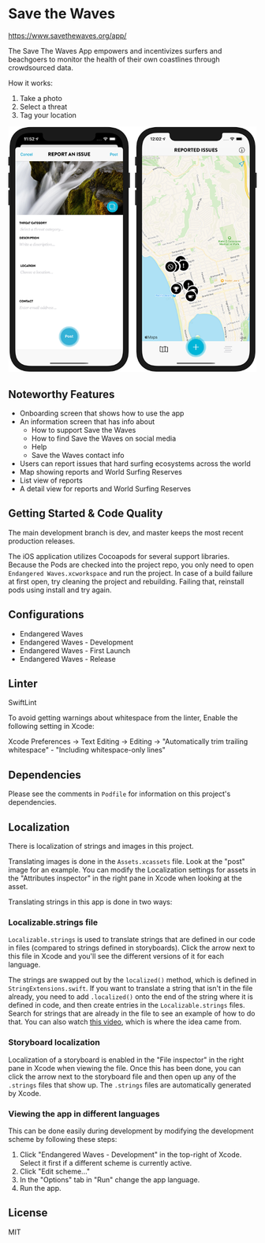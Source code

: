 # Save the Waves

https://www.savethewaves.org/app/

The Save The Waves App empowers and incentivizes surfers and beachgoers to monitor the health of their own coastlines through crowdsourced data.

How it works:

1. Take a photo
1. Select a threat
1. Tag your location

![Screenshots of the app](/screenshots.png)

## Noteworthy Features

- Onboarding screen that shows how to use the app
- An information screen that has info about
  - How to support Save the Waves
  - How to find Save the Waves on social media
  - Help
  - Save the Waves contact info
- Users can report issues that hard surfing ecosystems across the world
- Map showing reports and World Surfing Reserves
- List view of reports
- A detail view for reports and World Surfing Reserves

## Getting Started & Code Quality

The main development branch is dev, and master keeps the most recent production releases.

The iOS application utilizes Cocoapods for several support libraries. Because the Pods are checked into the project repo, you only need to open `Endangered Waves.xcworkspace` and run the project. In case of a build failure at first open, try cleaning the project and rebuilding. Failing that, reinstall pods using install and try again.

## Configurations

- Endangered Waves
- Endangered Waves - Development
- Endangered Waves - First Launch
- Endangered Waves - Release

## Linter

SwiftLint

To avoid getting warnings about whitespace from the linter, Enable the following setting in Xcode:

Xcode Preferences -> Text Editing -> Editing -> "Automatically trim trailing whitespace" - "Including whitespace-only lines"

## Dependencies

Please see the comments in `Podfile` for information on this project's dependencies.

## Localization

There is localization of strings and images in this project.

Translating images is done in the `Assets.xcassets` file. Look at the "post" image for an example. You can modify the Localization settings for assets in the "Attributes inspector" in the right pane in Xcode when looking at the asset.

Translating strings in this app is done in two ways:

### Localizable.strings file

`Localizable.strings` is used to translate strings that are defined in our code in files (compared to strings defined in storyboards). Click the arrow next to this file in Xcode and you'll see the different versions of it for each language.

The strings are swapped out by the `localized()` method, which is defined in `StringExtensions.swift`. If you want to translate a string that isn't in the file already, you need to add `.localized()` onto the end of the string where it is defined in code, and then create entries in the `Localizable.strings` files. Search for strings that are already in the file to see an example of how to do that. You can also watch [this video](https://www.youtube.com/watch?v=WSI_LS3Yq8I), which is where the idea came from.

### Storyboard localization

Localization of a storyboard is enabled in the "File inspector" in the right pane in Xcode when viewing the file. Once this has been done, you can click the arrow next to the storyboard file and then open up any of the `.strings` files that show up. The `.strings` files are automatically generated by Xcode.

### Viewing the app in different languages

This can be done easily during development by modifying the development scheme by following these steps:

1. Click "Endangered Waves - Development" in the top-right of Xcode. Select it first if a different scheme is currently active.
1. Click "Edit scheme..."
1. In the "Options" tab in "Run" change the app language.
1. Run the app.

## License

MIT
